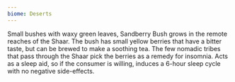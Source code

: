 ```yaml
---
biome: Deserts
---
```

Small bushes with waxy green leaves, Sandberry Bush grows in the remote reaches of the Shaar. The bush has small yellow berries that have a bitter taste, but can be brewed to make a soothing tea. The few nomadic tribes that pass through the Shaar pick the berries as a remedy for insomnia. Acts as a sleep aid, so if the consumer is willing, induces a 6-hour sleep cycle with no negative side-effects. 

